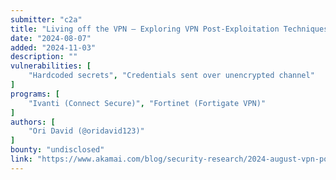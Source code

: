 ```yaml
---
submitter: "c2a"
title: "Living off the VPN — Exploring VPN Post-Exploitation Techniques"
date: "2024-08-07"
added: "2024-11-03"
description: ""
vulnerabilities: [
    "Hardcoded secrets", "Credentials sent over unencrypted channel"
]
programs: [
    "Ivanti (Connect Secure)", "Fortinet (Fortigate VPN)"
]
authors: [
    "Ori David (@oridavid123)"
]
bounty: "undisclosed"
link: "https://www.akamai.com/blog/security-research/2024-august-vpn-post-exploitation-techniques-black-hat"
---
```





